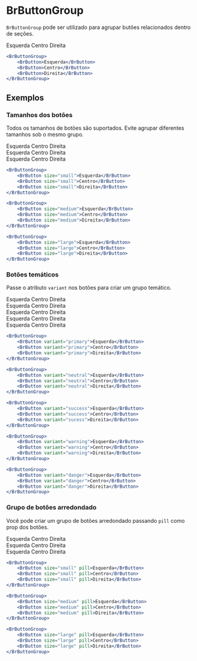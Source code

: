 <script setup>
import BrButton from '../../src/components/button/BrButton.vue'
import BrButtonGroup from '../../src/components/button/BrButtonGroup.vue'
</script>

# BrButtonGroup <Badge type="warning" text="alpha" />

`BrButtonGroup` pode ser utilizado para agrupar butões relacionados dentro de seções.

<BrButtonGroup>
	<BrButton>Esquerda</BrButton>
	<BrButton>Centro</BrButton>
	<BrButton>Direita</BrButton>
</BrButtonGroup>

```jsx
<BrButtonGroup>
	<BrButton>Esquerda</BrButton>
	<BrButton>Centro</BrButton>
	<BrButton>Direita</BrButton>
</BrButtonGroup>
```
## Exemplos

### Tamanhos dos botões

Todos os tamanhos de botões são suportados. Evite agrupar diferentes tamanhos sob o mesmo grupo.

<div class="mb-medium">
	<BrButtonGroup>
		<BrButton size="small">Esquerda</BrButton>
		<BrButton size="small">Centro</BrButton>
		<BrButton size="small">Direita</BrButton>
	</BrButtonGroup>
</div>

<div class="mb-medium">
	<BrButtonGroup>
		<BrButton size="medium">Esquerda</BrButton>
		<BrButton size="medium">Centro</BrButton>
		<BrButton size="medium">Direita</BrButton>
	</BrButtonGroup>
</div>

<div class="mb-medium">
	<BrButtonGroup>
		<BrButton size="large">Esquerda</BrButton>
		<BrButton size="large">Centro</BrButton>
		<BrButton size="large">Direita</BrButton>
	</BrButtonGroup>
</div>

```jsx
<BrButtonGroup>
	<BrButton size="small">Esquerda</BrButton>
	<BrButton size="small">Centro</BrButton>
	<BrButton size="small">Direita</BrButton>
</BrButtonGroup>

<BrButtonGroup>
	<BrButton size="medium">Esquerda</BrButton>
	<BrButton size="medium">Centro</BrButton>
	<BrButton size="medium">Direita</BrButton>
</BrButtonGroup>

<BrButtonGroup>
	<BrButton size="large">Esquerda</BrButton>
	<BrButton size="large">Centro</BrButton>
	<BrButton size="large">Direita</BrButton>
</BrButtonGroup>
```

### Botões temáticos

Passe o atributo `variant` nos botões para criar um grupo temático.

<div class="mb-medium">
	<BrButtonGroup>
		<BrButton variant="primary">Esquerda</BrButton>
		<BrButton variant="primary">Centro</BrButton>
		<BrButton variant="primary">Direita</BrButton>
	</BrButtonGroup>
</div>

<div class="mb-medium">
	<BrButtonGroup>
		<BrButton variant="neutral">Esquerda</BrButton>
		<BrButton variant="neutral">Centro</BrButton>
		<BrButton variant="neutral">Direita</BrButton>
	</BrButtonGroup>
</div>

<div class="mb-medium">
	<BrButtonGroup>
		<BrButton variant="success">Esquerda</BrButton>
		<BrButton variant="success">Centro</BrButton>
		<BrButton variant="success">Direita</BrButton>
	</BrButtonGroup>
</div>

<div class="mb-medium">
	<BrButtonGroup>
		<BrButton variant="warning">Esquerda</BrButton>
		<BrButton variant="warning">Centro</BrButton>
		<BrButton variant="warning">Direita</BrButton>
	</BrButtonGroup>
</div>

<div class="mb-medium">
	<BrButtonGroup>
		<BrButton variant="danger">Esquerda</BrButton>
		<BrButton variant="danger">Centro</BrButton>
		<BrButton variant="danger">Direita</BrButton>
	</BrButtonGroup>
</div>

```jsx
<BrButtonGroup>
	<BrButton variant="primary">Esquerda</BrButton>
	<BrButton variant="primary">Centro</BrButton>
	<BrButton variant="primary">Direita</BrButton>
</BrButtonGroup>

<BrButtonGroup>
	<BrButton variant="neutral">Esquerda</BrButton>
	<BrButton variant="neutral">Centro</BrButton>
	<BrButton variant="neutral">Direita</BrButton>
</BrButtonGroup>

<BrButtonGroup>
	<BrButton variant="success">Esquerda</BrButton>
	<BrButton variant="success">Centro</BrButton>
	<BrButton variant="sucess">Direita</BrButton>
</BrButtonGroup>

<BrButtonGroup>
	<BrButton variant="warning">Esquerda</BrButton>
	<BrButton variant="warning">Centro</BrButton>
	<BrButton variant="warning">Direita</BrButton>
</BrButtonGroup>

<BrButtonGroup>
	<BrButton variant="danger">Esquerda</BrButton>
	<BrButton variant="danger">Centro</BrButton>
	<BrButton variant="danger">Direita</BrButton>
</BrButtonGroup>
```

### Grupo de botões arredondado

Você pode criar um grupo de botões arredondado passando `pill` como prop dos botões.

<div class="mb-medium">
	<BrButtonGroup>
		<BrButton size="small" pill>Esquerda</BrButton>
		<BrButton size="small" pill>Centro</BrButton>
		<BrButton size="small" pill>Direita</BrButton>
	</BrButtonGroup>
</div>

<div class="mb-medium">
	<BrButtonGroup>
		<BrButton size="medium" pill>Esquerda</BrButton>
		<BrButton size="medium" pill>Centro</BrButton>
		<BrButton size="medium" pill>Direita</BrButton>
	</BrButtonGroup>
</div>

<div class="mb-medium">
	<BrButtonGroup>
		<BrButton size="large" pill>Esquerda</BrButton>
		<BrButton size="large" pill>Centro</BrButton>
		<BrButton size="large" pill>Direita</BrButton>
	</BrButtonGroup>
</div>

```jsx
<BrButtonGroup>
	<BrButton size="small" pill>Esquerda</BrButton>
	<BrButton size="small" pill>Centro</BrButton>
	<BrButton size="small" pill>Direita</BrButton>
</BrButtonGroup>

<BrButtonGroup>
	<BrButton size="medium" pill>Esquerda</BrButton>
	<BrButton size="medium" pill>Centro</BrButton>
	<BrButton size="medium" pill>Direita</BrButton>
</BrButtonGroup>

<BrButtonGroup>
	<BrButton size="large" pill>Esquerda</BrButton>
	<BrButton size="large" pill>Centro</BrButton>
	<BrButton size="large" pill>Direita</BrButton>
</BrButtonGroup>
```

<style lang="scss">
@import '../../src/styles/index.scss'	
</style>